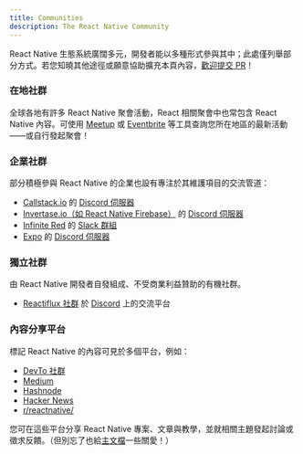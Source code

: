 ```yaml
---
title: Communities
description: The React Native Community
---
```


React Native 生態系統廣闊多元，開發者能以多種形式參與其中；此處僅列舉部分方式。若您知曉其他途徑或願意協助擴充本頁內容，[歡迎提交 PR](https://github.com/facebook/react-native-website/pulls?q=is%3Apr+is%3Aopen+sort%3Aupdated-desc)！

### 在地社群

全球各地有許多 React Native 聚會活動，React 相關聚會中也常包含 React Native 內容。可使用 [Meetup](https://www.meetup.com/topics/react-native/) 或 [Eventbrite](https://www.eventbrite.co.uk/d/online/react-native/?page=1) 等工具查詢您所在地區的最新活動——或自行發起聚會！

### 企業社群

部分積極參與 React Native 的企業也設有專注於其維護項目的交流管道：

- [Callstack.io](https://www.callstack.com/) 的 [Discord 伺服器](https://discordapp.com/invite/zwR2Cdh)
- [Invertase.io（如 React Native Firebase）](https://invertase.io/) 的 [Discord 伺服器](https://discord.gg/C9aK28N)
- [Infinite Red](https://infinite.red/) 的 [Slack 群組](https://community.infinite.red/)
- [Expo](https://expo.dev/) 的 [Discord 伺服器](https://chat.expo.dev/)

### 獨立社群

由 React Native 開發者自發組成、不受商業利益贊助的有機社群。

- [Reactiflux 社群](https://reactiflux.com) 於 [Discord](https://discord.gg/reactiflux) 上的交流平台

### 內容分享平台

標記 React Native 的內容可見於多個平台，例如：

- [DevTo 社群](https://dev.to/t/reactnative)
- [Medium](https://medium.com/tag/react-native)
- [Hashnode](https://hashnode.com/n/react-native)
- [Hacker News](https://hn.algolia.com/?q=react-native)
- [r/reactnative/](https://www.reddit.com/r/reactnative/)

您可在這些平台分享 React Native 專案、文章與教學，並就相關主題發起討論或徵求反饋。（但別忘了也給[主文檔](https://github.com/facebook/react-native-website)一些關愛！）